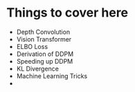 # Things to cover here

- Depth Convolution
- Vision Transformer
- ELBO Loss
- Derivation of DDPM
- Speeding up DDPM
- KL Divergence
- Machine Learning Tricks
- 
